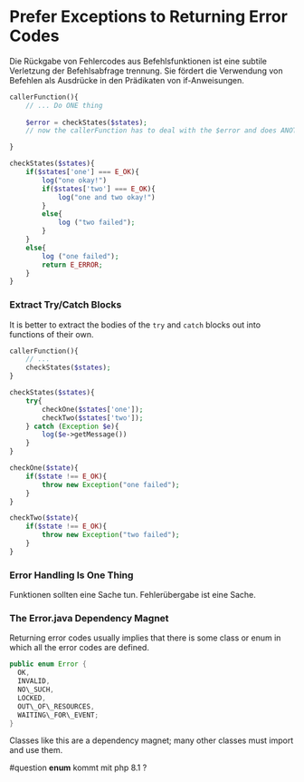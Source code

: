 # Prefer Exceptions to Returning Error Codes

Die Rückgabe von Fehlercodes aus Befehlsfunktionen ist eine subtile Verletzung der Befehlsabfrage trennung. Sie fördert die Verwendung von Befehlen als Ausdrücke in den Prädikaten von if-Anweisungen.


```php
callerFunction(){
	// ... Do ONE thing
	
	$error = checkStates($states);
	// now the callerFunction has to deal with the $error and does ANOTHER thing!

}

checkStates($states){
	if($states['one'] === E_OK){
		log("one okay!")	
		if($states['two'] === E_OK){
			log("one and two okay!")
		}	
		else{
			log ("two failed");
		}		
	}
	else{
		log ("one failed");
		return E_ERROR;
	}
}

```


### Extract Try/Catch Blocks
It is better to extract the bodies of the `try` and `catch` blocks out into functions of their own.

```php
callerFunction(){
	// ...
	checkStates($states);
}

checkStates($states){
	try{
		checkOne($states['one']);
		checkTwo($states['two']);		
	} catch (Exception $e){
		log($e->getMessage())
	}
}

checkOne($state){
	if($state !== E_OK){
		throw new Exception("one failed");
	}
}

checkTwo($state){
	if($state !== E_OK){
		throw new Exception("two failed");
	}
}

```


### Error Handling Is One Thing
Funktionen sollten eine Sache tun. Fehlerübergabe ist eine Sache.

### The Error.java Dependency Magnet
Returning error codes usually implies that there is some class or enum in which all the error codes are defined.

```java
public enum Error {
  OK,
  INVALID,
  NO\_SUCH,
  LOCKED,
  OUT\_OF\_RESOURCES,
  WAITING\_FOR\_EVENT;
}
```

Classes like this are a dependency magnet; many other classes must import and use them.

#question **enum** kommt mit php 8.1 ?


